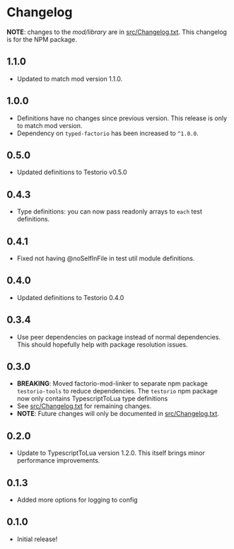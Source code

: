 # Changelog

**NOTE**: changes to the _mod/library_ are in [src/Changelog.txt](src/changelog.txt). This changelog is for the NPM package.

## 1.1.0

- Updated to match mod version 1.1.0.

## 1.0.0

- Definitions have no changes since previous version. This release is only to match mod version.
- Dependency on `typed-factorio` has been increased to `^1.0.0`.

## 0.5.0

- Updated definitions to Testorio v0.5.0

## 0.4.3

- Type definitions: you can now pass readonly arrays to `each` test definitions.

## 0.4.1

- Fixed not having @noSelfInFile in test util module definitions.

## 0.4.0

- Updated definitions to Testorio 0.4.0

## 0.3.4

- Use peer dependencies on package instead of normal dependencies. This should hopefully help with package resolution issues.

## 0.3.0

- **BREAKING**: Moved factorio-mod-linker to separate npm package `testorio-tools` to reduce dependencies. The `testorio` npm package now only contains TypescriptToLua type definitions
- See [src/Changelog.txt](src/changelog.txt) for remaining changes.
- **NOTE**: Future changes will only be documented in [src/Changelog.txt](src/changelog.txt).

## 0.2.0

- Update to TypescriptToLua version 1.2.0. This itself brings minor performance improvements.

## 0.1.3

- Added more options for logging to config

## 0.1.0

- Initial release!
